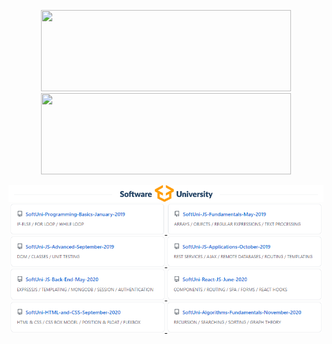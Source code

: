 <p align="center">
   <img src="https://github-readme-stats.vercel.app/api?username=BoykoPetevBoev&count_private=true&show_icons=true" width="400px" height="130px">
   <img src="https://github-readme-stats.vercel.app/api/top-langs/?username=BoykoPetevBoev&layout=compact" width="400px" height="130px">
</p>

<div align="center">

<img src="https://github.com/BoykoPetevBoev/BoykoPetevBoev/blob/main/Images/SoftUni-logo.png">

<a align="left" width="49%"  href="https://github.com/BoykoPetevBoev/SoftUni-Programming-Basics-January-2019" >
<img src="https://github.com/BoykoPetevBoev/BoykoPetevBoev/blob/main/Images/SoftUni-1.png" 
   alt="ReadMe Card"  width="49%"
</a>

<a align="right" width="49%" href="https://github.com/BoykoPetevBoev/SoftUni-JS-Fundamentals-May-2019">
   <img src="https://github.com/BoykoPetevBoev/BoykoPetevBoev/blob/main/Images/SoftUni-2.png" 
      alt="ReadMe Card" width="49%"
   >
</a>

<a align="left" width="49%" href="https://github.com/BoykoPetevBoev/SoftUni-JS-Advanced-September-2019">
   <img src="https://github.com/BoykoPetevBoev/BoykoPetevBoev/blob/main/Images/SoftUni-3.png" 
      alt="ReadMe Card" width="49%"
   >
</a>

<a align="right" width="49%" href="https://github.com/BoykoPetevBoev/SoftUni-JS-Applications-October-2019">
   <img src="https://github.com/BoykoPetevBoev/BoykoPetevBoev/blob/main/Images/SoftUni-4.png" 
      alt="ReadMe Card" width="49%"
   >
</a>

<a align="left" width="49%" href="https://github.com/BoykoPetevBoev/SoftUni-JS-Back-End-May-2020">
   <img src="https://github.com/BoykoPetevBoev/BoykoPetevBoev/blob/main/Images/SoftUni-5.png" 
      alt="ReadMe Card" width="49%"
   >
</a>

<a align="right" width="49%" href="https://github.com/BoykoPetevBoev/SoftUni-React-JS-June-2020">
   <img src="https://github.com/BoykoPetevBoev/BoykoPetevBoev/blob/main/Images/SoftUni-6.png" 
      alt="ReadMe Card" width="49%"
   >
</a>

<a align="left" width="49%" href="https://github.com/BoykoPetevBoev/SoftUni-HTML-and-CSS-September-2020">
   <img src="https://github.com/BoykoPetevBoev/BoykoPetevBoev/blob/main/Images/SoftUni-7.png" 
      alt="ReadMe Card" width="49%"
   >
</a>

<a align="right" width="49%" href="https://github.com/BoykoPetevBoev/SoftUni-Algorithms-Fundamentals-November-2020">
   <img src="https://github.com/BoykoPetevBoev/BoykoPetevBoev/blob/main/Images/SoftUni-8.png" 
      alt="ReadMe Card" width="49%"
   >
</a>

</div>


   
